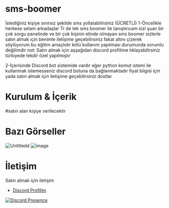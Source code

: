 # sms-boomer
İstediğiniz kişiye sınırsız şekilde sms yollatabilirsiniz (ÜCRETLİ)
1-Öncelikle herkese selam arkadaşlar Tr de tek sms boomer ile tanıştırıcam sizi şuan bir çok sorgu panelinde ve bir çok kişinin elinde olmayan sms boomer sizlerle satın almak için benimle iletişime geçebilirsiniz fakat altını çizerek söylüyorum bu eğitim amaçlıdır kötü kullanım yapılması durumunda sorumlu değilimdir
not: Satın almak için aşşağıdan discord profilime tıklayabilirsiniz türkiyede tekdir özel yapılmıştır

2-İçerisinde Discord bot sistemide vardır eğer python komut istemi ile kullanmak istemesseniz discord botuna da bağlanmaktadır fiyat bilgisi için yada satın almak için iletişime geçebilirsiniz dostlar
  
 # Kurulum & İçerik 
#satın alan kişiye verilecektir
 
# Bazı Görseller  
![Untitledd](https://user-images.githubusercontent.com/97955568/215527511-12c168af-7399-4658-b1ae-e2f683709115.png)
![image](https://user-images.githubusercontent.com/97955568/215529443-68b9ad65-8251-4db8-bc91-15f266e4042b.png)
 
# İletişim 
Satın almak için iletişim
 - [Discord Profilim](https://discord.com/users/560917924257464320)

[![Discord Presence](https://lanyard.cnrad.dev/api/560917924257464320?hideStatus=true)](https://discord.com/users/560917924257464320)
